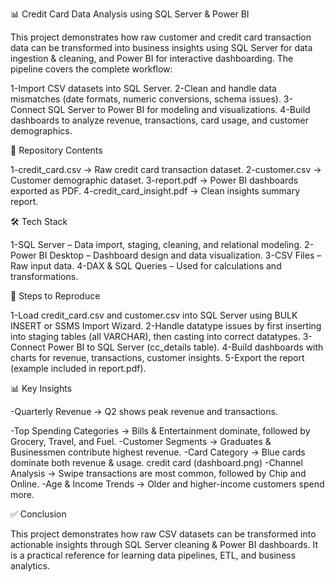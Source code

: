 📊 Credit Card Data Analysis using SQL Server & Power BI

This project demonstrates how raw customer and credit card transaction data can be transformed into business insights using SQL Server for data ingestion & cleaning, and Power BI for interactive dashboarding.
The pipeline covers the complete workflow:

1-Import CSV datasets into SQL Server.
2-Clean and handle data mismatches (date formats, numeric conversions, schema issues).
3-Connect SQL Server to Power BI for modeling and visualizations.
4-Build dashboards to analyze revenue, transactions, card usage, and customer demographics.

📂 Repository Contents

1-credit_card.csv → Raw credit card transaction dataset.
2-customer.csv → Customer demographic dataset.
3-report.pdf → Power BI dashboards exported as PDF.
4-credit_card_insight.pdf → Clean insights summary report.

🛠️ Tech Stack

1-SQL Server – Data import, staging, cleaning, and relational modeling.
2-Power BI Desktop – Dashboard design and data visualization.
3-CSV Files – Raw input data.
4-DAX & SQL Queries – Used for calculations and transformations.

🚀 Steps to Reproduce

1-Load credit_card.csv and customer.csv into SQL Server using BULK INSERT or SSMS Import Wizard.
2-Handle datatype issues by first inserting into staging tables (all VARCHAR), then casting into correct datatypes.
3-Connect Power BI to SQL Server (cc_details table).
4-Build dashboards with charts for revenue, transactions, customer insights.
5-Export the report (example included in report.pdf).

📊 Key Insights

-Quarterly Revenue → Q2 shows peak revenue and transactions. 

-Top Spending Categories → Bills & Entertainment dominate, followed by Grocery, Travel, and Fuel.
-Customer Segments → Graduates & Businessmen contribute highest revenue.
-Card Category → Blue cards dominate both revenue & usage.
credit card (dashboard.png)
-Channel Analysis → Swipe transactions are most common, followed by Chip and Online.
-Age & Income Trends → Older and higher-income customers spend more.

✅ Conclusion

This project demonstrates how raw CSV datasets can be transformed into actionable insights through SQL Server cleaning & Power BI dashboards. It is a practical reference for learning data pipelines, ETL, and business analytics.
